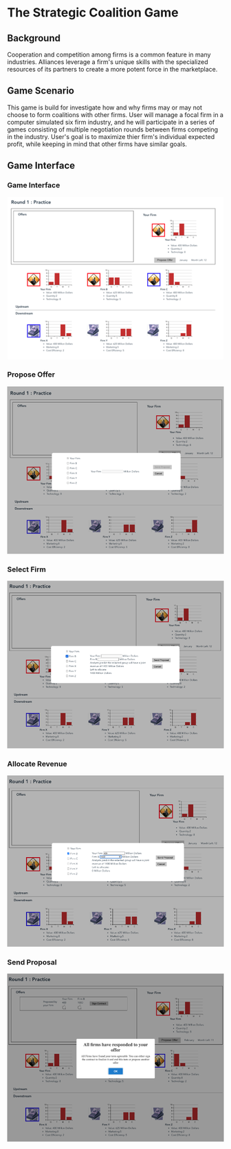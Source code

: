 # The Strategic Coalition Game

## Background
Cooperation and competition among firms is a common feature in many industries. Alliances leverage a firm's unique skills with the specialized resources of its partners to create a more potent force in the marketplace. 

## Game Scenario
This game is build for investigate how and why firms may or may not choose to form coalitions with other firms. User will manage a focal firm in a computer simulated six firm industry, and he will participate in a series of games consisting of multiple negotiation rounds between firms competing in the industry. User's goal is to maximize thier firm's individual expected profit, while keeping in mind that other firms have similar goals. 

## Game Interface

### Game Interface
![Game Interface](./Page1.png)

### Propose Offer
![Propose Offer](./proposeOffer.png)

### Select Firm
![Select Firm](./selectFirm.png)

### Allocate Revenue
![Allocate Revenue](./AllocateRevenue.png)

### Send Proposal 
![Send Proposal](./sendProposal.png)
